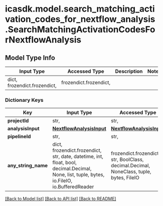 # icasdk.model.search_matching_activation_codes_for_nextflow_analysis.SearchMatchingActivationCodesForNextflowAnalysis

## Model Type Info
Input Type | Accessed Type | Description | Notes
------------ | ------------- | ------------- | -------------
dict, frozendict.frozendict,  | frozendict.frozendict,  |  | 

### Dictionary Keys
Key | Input Type | Accessed Type | Description | Notes
------------ | ------------- | ------------- | ------------- | -------------
**projectId** | str,  | str,  |  | 
**analysisInput** | [**NextflowAnalysisInput**](NextflowAnalysisInput.md) | [**NextflowAnalysisInput**](NextflowAnalysisInput.md) |  | 
**pipelineId** | str,  | str,  |  | 
**any_string_name** | dict, frozendict.frozendict, str, date, datetime, int, float, bool, decimal.Decimal, None, list, tuple, bytes, io.FileIO, io.BufferedReader | frozendict.frozendict, str, BoolClass, decimal.Decimal, NoneClass, tuple, bytes, FileIO | any string name can be used but the value must be the correct type | [optional]

[[Back to Model list]](../../README.md#documentation-for-models) [[Back to API list]](../../README.md#documentation-for-api-endpoints) [[Back to README]](../../README.md)

